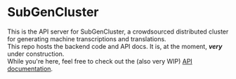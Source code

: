 # SubGenCluster
This is the API server for SubGenCluster, a crowdsourced distributed cluster for generating machine transcriptions and translations.  
This repo hosts the backend code and API docs. It is, at the moment, ***very*** under construction.  
While you're here, feel free to check out the (also very WIP) [API documentation](https://subgencluster.readthedocs.io/en/latest/).

